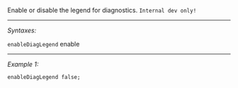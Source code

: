 Enable or disable the legend for diagnostics. `Internal dev only!`


---
*Syntaxes:*

`enableDiagLegend` enable

---
*Example 1:*

```sqf
enableDiagLegend false;
```